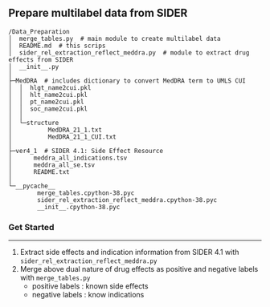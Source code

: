 ## Prepare multilabel data from SIDER
```
/Data_Preparation
│  merge_tables.py  # main module to create multilabel data
│  README.md  # this scrips
│  sider_rel_extraction_reflect_meddra.py  # module to extract drug effects from SIDER
│  __init__.py
│
├─MedDRA  # includes dictionary to convert MedDRA term to UMLS CUI
│  │  hlgt_name2cui.pkl
│  │  hlt_name2cui.pkl
│  │  pt_name2cui.pkl
│  │  soc_name2cui.pkl
│  │
│  └─structure
│          MedDRA_21_1.txt
│          MedDRA_21_1_CUI.txt
│
├─ver4_1  # SIDER 4.1: Side Effect Resource
│      meddra_all_indications.tsv
│      meddra_all_se.tsv
│      README.txt
│
└─__pycache__
        merge_tables.cpython-38.pyc
        sider_rel_extraction_reflect_meddra.cpython-38.pyc
        __init__.cpython-38.pyc
```
### Get Started
---
1. Extract side effects and indication information from SIDER 4.1 with `sider_rel_extraction_reflect_meddra.py`
2. Merge above dual nature of drug effects as positive and negative labels with `merge_tables.py`
   - positive labels : known side effects <br>
   - negative labels : know indications
